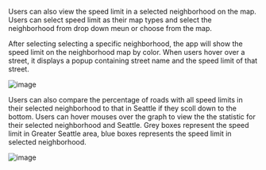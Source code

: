 Users can also view the speed limit in a selected neighborhood on the map. Users can select speed limit as their map types
and select the neighborhood from drop down meun or choose from the map. 

After selecting selecting a specific neighborhood, the app will show the speed limit on the neighborhood map by color.
When users hover over a street, it displays a popup containing street name and the speed limit of that street. 

![image](https://github.com/Neighborhood-Traffic-Flow/neighborhoodtrafficflow/blob/master/examples/gif%20pictures/speed%20limit%20graph.gif)

Users can also compare the percentage of roads with all speed limits in their selected neighborhood to that in Seattle 
if they scoll down to the bottom. Users can hover mouses over the graph to view the the statistic for their selected 
neighborhood and Seattle. Grey boxes represent the speed limit in Greater Seattle area, blue boxes represents the speed limit 
in selected neighborhood.

![image](https://github.com/Neighborhood-Traffic-Flow/neighborhoodtrafficflow/blob/master/examples/gif%20pictures/Speed%20limit%20stats.gif)
